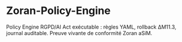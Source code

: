 # Zoran-Policy-Engine
Policy Engine RGPD/AI Act exécutable : règles YAML, rollback ΔM11.3, journal auditable. Preuve vivante de conformité Zoran aSiM.
